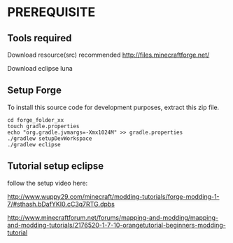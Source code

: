 PREREQUISITE
===

Tools required 
----
Download resource(src) recommended http://files.minecraftforge.net/

Download eclipse luna

Setup Forge
----
To install this source code for development purposes, extract this zip file.

    cd forge_folder_xx
    touch gradle.properties
    echo "org.gradle.jvmargs=-Xmx1024M" >> gradle.properties
    ./gradlew setupDevWorkspace
    ./gradlew eclipse


Tutorial setup eclipse 
----

follow the setup video here:


http://www.wuppy29.com/minecraft/modding-tutorials/forge-modding-1-7/#sthash.bDafYKI0.cC3q7RTG.dpbs
	
http://www.minecraftforum.net/forums/mapping-and-modding/mapping-and-modding-tutorials/2176520-1-7-10-orangetutorial-beginners-modding-tutorial

